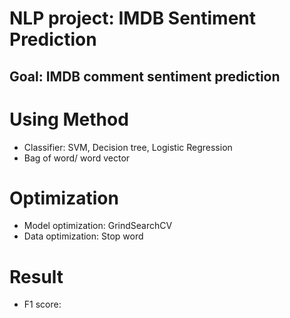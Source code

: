 # NLP project: IMDB Sentiment Prediction
## Goal: IMDB comment sentiment prediction

# Using Method
* Classifier: SVM, Decision tree, Logistic Regression
* Bag of word/ word vector

# Optimization
* Model optimization: GrindSearchCV
* Data optimization: Stop word

# Result
* F1 score:

